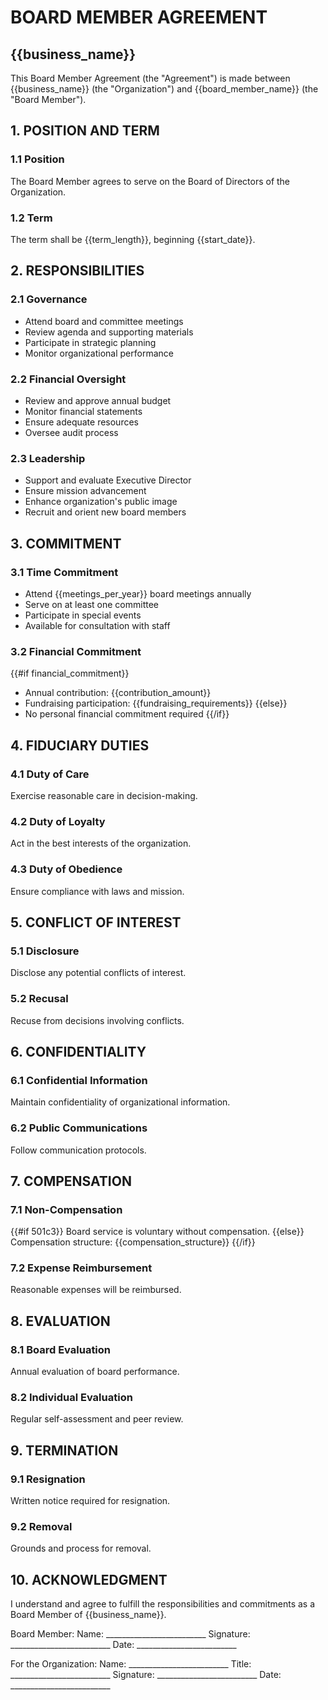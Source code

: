 # BOARD MEMBER AGREEMENT
## {{business_name}}

This Board Member Agreement (the "Agreement") is made between {{business_name}} (the "Organization") and {{board_member_name}} (the "Board Member").

## 1. POSITION AND TERM

### 1.1 Position
The Board Member agrees to serve on the Board of Directors of the Organization.

### 1.2 Term
The term shall be {{term_length}}, beginning {{start_date}}.

## 2. RESPONSIBILITIES

### 2.1 Governance
- Attend board and committee meetings
- Review agenda and supporting materials
- Participate in strategic planning
- Monitor organizational performance

### 2.2 Financial Oversight
- Review and approve annual budget
- Monitor financial statements
- Ensure adequate resources
- Oversee audit process

### 2.3 Leadership
- Support and evaluate Executive Director
- Ensure mission advancement
- Enhance organization's public image
- Recruit and orient new board members

## 3. COMMITMENT

### 3.1 Time Commitment
- Attend {{meetings_per_year}} board meetings annually
- Serve on at least one committee
- Participate in special events
- Available for consultation with staff

### 3.2 Financial Commitment
{{#if financial_commitment}}
- Annual contribution: {{contribution_amount}}
- Fundraising participation: {{fundraising_requirements}}
{{else}}
- No personal financial commitment required
{{/if}}

## 4. FIDUCIARY DUTIES

### 4.1 Duty of Care
Exercise reasonable care in decision-making.

### 4.2 Duty of Loyalty
Act in the best interests of the organization.

### 4.3 Duty of Obedience
Ensure compliance with laws and mission.

## 5. CONFLICT OF INTEREST

### 5.1 Disclosure
Disclose any potential conflicts of interest.

### 5.2 Recusal
Recuse from decisions involving conflicts.

## 6. CONFIDENTIALITY

### 6.1 Confidential Information
Maintain confidentiality of organizational information.

### 6.2 Public Communications
Follow communication protocols.

## 7. COMPENSATION

### 7.1 Non-Compensation
{{#if 501c3}}
Board service is voluntary without compensation.
{{else}}
Compensation structure: {{compensation_structure}}
{{/if}}

### 7.2 Expense Reimbursement
Reasonable expenses will be reimbursed.

## 8. EVALUATION

### 8.1 Board Evaluation
Annual evaluation of board performance.

### 8.2 Individual Evaluation
Regular self-assessment and peer review.

## 9. TERMINATION

### 9.1 Resignation
Written notice required for resignation.

### 9.2 Removal
Grounds and process for removal.

## 10. ACKNOWLEDGMENT

I understand and agree to fulfill the responsibilities and commitments as a Board Member of {{business_name}}.

Board Member:
Name: _________________________
Signature: _________________________
Date: _________________________

For the Organization:
Name: _________________________
Title: _________________________
Signature: _________________________
Date: _________________________
